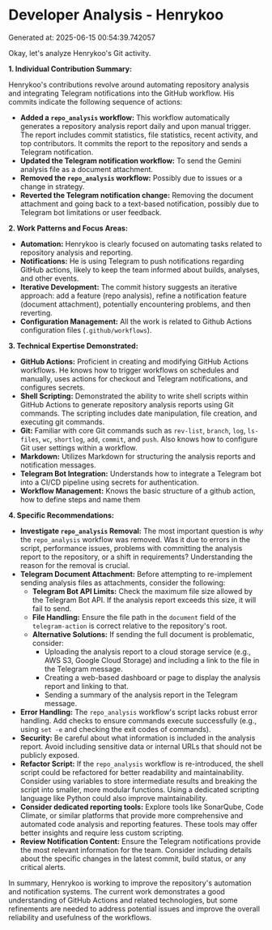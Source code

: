# Developer Analysis - Henrykoo
Generated at: 2025-06-15 00:54:39.742057

Okay, let's analyze Henrykoo's Git activity.

**1. Individual Contribution Summary:**

Henrykoo's contributions revolve around automating repository analysis and integrating Telegram notifications into the GitHub workflow.  His commits indicate the following sequence of actions:

*   **Added a `repo_analysis` workflow:** This workflow automatically generates a repository analysis report daily and upon manual trigger. The report includes commit statistics, file statistics, recent activity, and top contributors.  It commits the report to the repository and sends a Telegram notification.
*   **Updated the Telegram notification workflow:** To send the Gemini analysis file as a document attachment.
*   **Removed the `repo_analysis` workflow:** Possibly due to issues or a change in strategy.
*   **Reverted the Telegram notification change:** Removing the document attachment and going back to a text-based notification, possibly due to Telegram bot limitations or user feedback.

**2. Work Patterns and Focus Areas:**

*   **Automation:** Henrykoo is clearly focused on automating tasks related to repository analysis and reporting.
*   **Notifications:** He is using Telegram to push notifications regarding GitHub actions, likely to keep the team informed about builds, analyses, and other events.
*   **Iterative Development:**  The commit history suggests an iterative approach: add a feature (repo analysis), refine a notification feature (document attachment), potentially encountering problems, and then reverting.
*   **Configuration Management:** All the work is related to Github Actions configuration files (`.github/workflows`).

**3. Technical Expertise Demonstrated:**

*   **GitHub Actions:**  Proficient in creating and modifying GitHub Actions workflows. He knows how to trigger workflows on schedules and manually, uses actions for checkout and Telegram notifications, and configures secrets.
*   **Shell Scripting:** Demonstrated the ability to write shell scripts within GitHub Actions to generate repository analysis reports using Git commands. The scripting includes date manipulation, file creation, and executing git commands.
*   **Git:**  Familiar with core Git commands such as `rev-list`, `branch`, `log`, `ls-files`, `wc`, `shortlog`, `add`, `commit`, and `push`.  Also knows how to configure Git user settings within a workflow.
*   **Markdown:** Utilizes Markdown for structuring the analysis reports and notification messages.
*   **Telegram Bot Integration:** Understands how to integrate a Telegram bot into a CI/CD pipeline using secrets for authentication.
*   **Workflow Management:** Knows the basic structure of a github action, how to define steps and name them

**4. Specific Recommendations:**

*   **Investigate `repo_analysis` Removal:**  The most important question is *why* the `repo_analysis` workflow was removed. Was it due to errors in the script, performance issues, problems with committing the analysis report to the repository, or a shift in requirements?  Understanding the reason for the removal is crucial.
*   **Telegram Document Attachment:**  Before attempting to re-implement sending analysis files as attachments, consider the following:
    *   **Telegram Bot API Limits:**  Check the maximum file size allowed by the Telegram Bot API.  If the analysis report exceeds this size, it will fail to send.
    *   **File Handling:**  Ensure the file path in the `document` field of the `telegram-action` is correct relative to the repository's root.
    *   **Alternative Solutions:**  If sending the full document is problematic, consider:
        *   Uploading the analysis report to a cloud storage service (e.g., AWS S3, Google Cloud Storage) and including a link to the file in the Telegram message.
        *   Creating a web-based dashboard or page to display the analysis report and linking to that.
        *   Sending a summary of the analysis report in the Telegram message.
*   **Error Handling:** The `repo_analysis` workflow's script lacks robust error handling. Add checks to ensure commands execute successfully (e.g., using `set -e` and checking the exit codes of commands).
*   **Security:**  Be careful about what information is included in the analysis report. Avoid including sensitive data or internal URLs that should not be publicly exposed.
*   **Refactor Script:** If the `repo_analysis` workflow is re-introduced, the shell script could be refactored for better readability and maintainability. Consider using variables to store intermediate results and breaking the script into smaller, more modular functions.  Using a dedicated scripting language like Python could also improve maintainability.
*   **Consider dedicated reporting tools:** Explore tools like SonarQube, Code Climate, or similar platforms that provide more comprehensive and automated code analysis and reporting features. These tools may offer better insights and require less custom scripting.
*   **Review Notification Content:** Ensure the Telegram notifications provide the most relevant information for the team. Consider including details about the specific changes in the latest commit, build status, or any critical alerts.

In summary, Henrykoo is working to improve the repository's automation and notification systems. The current work demonstrates a good understanding of GitHub Actions and related technologies, but some refinements are needed to address potential issues and improve the overall reliability and usefulness of the workflows.

